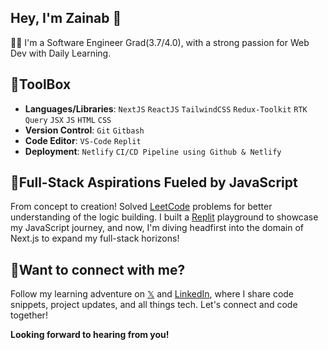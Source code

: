 ## Hey, I'm Zainab 👋

👩‍🎓 I'm a Software Engineer Grad(3.7/4.0), with a strong passion for Web Dev with Daily Learning.

## 🧰ToolBox

- **Languages/Libraries**: `NextJS` `ReactJS` `TailwindCSS` `Redux-Toolkit` `RTK Query` `JSX` `JS` `HTML` `CSS`
- **Version Control**: `Git` `Gitbash`
- **Code Editor**: `VS-Code` `Replit`
- **Deployment**: `Netlify` `CI/CD Pipeline using Github & Netlify`

## 👾Full-Stack Aspirations Fueled by JavaScript
From concept to creation! Solved [LeetCode](https://leetcode.com/zainabrasheed4142/) problems for better understanding of the logic building. I built a [Replit](https://replit.com/@zainabrasheed41) playground to showcase my JavaScript journey, and now, I'm diving headfirst into the domain of Next.js to expand my full-stack horizons!

## 📮Want to connect with me?

Follow my learning adventure on [𝕏](https://x.com/zainabdev?t=DHyZATM4140dmGUDUYLVSA&s=08) and [LinkedIn](www.linkedin.com/in/zainab-webdev), where I share code snippets, project updates, and all things tech. Let's connect and code together!

**Looking forward to hearing from you!**

